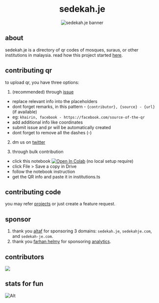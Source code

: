 <div align="center">

# sedekah.je

<img src="https://sedekah.je/sedekahje-og.png" alt="sedekah.je banner" />

</div>

## about

sedekah.je is a directory of qr codes of mosques, suraus, or other institutions in malaysia. 
read how this project started [here](https://www.khrnchn.xyz/blog/sedekah-je-lore).

## contributing qr

to upload qr, you have three options:
1. (recommended) through [issue](https://github.com/khrnchn/sedekah-je/issues/new?assignees=&labels=addQR&projects=&template=add_qr_code.md&title=%5BaddQR%5D+Add+New+QR+Code)
- replace relevant info into the placeholders
- dont forget remarks, in this pattern - `{contributor}, {source} - {url}` (if available)
- eg: `khairin, facebook - https://facebook.com/source-of-the-qr`
- add additional info like coordinates
- submit issue and pr will be automatically created
- dont forget to remove all the dashes (-)

2. dm us on [twitter](https://x.com/sedekahje)

3. through bulk contribution
- click this notebook [![Open In Colab](https://colab.research.google.com/assets/colab-badge.svg)](https://colab.research.google.com/drive/1ObRdwFqF9Ug6f1UjvDPB0X7m3hAyMaQj?usp=sharing) (no local setup require)
- click File > Save a copy in Drive
- follow the notebook instruction
- get the QR info and paste it in institutions.ts

## contributing code

you may refer [projects](https://github.com/users/khrnchn/projects/1/views/1) or just create a feature request.
  
## sponsor

1. thank you [altaf](https://x.com/danielminho_?s=21&t=uaExBAqkDxtuY8KYLJBCLQ) for sponsoring 3 domains: `sedekah.je`, `sedekahje.com`, and `sedekah-je.com`.
2. thank you [farhan helmy](https://www.farhanhelmy.com/) for sponsoring [analytics](https://analytics.farhanhelmy.com/teams/bf87f5c8-4fa1-4348-a453-6047a0c00636/websites/c2f79734-cbe5-4b9d-afd0-75e063e0aadb).

## contributors

<a href="https://github.com/khrnchn/sedekah-je/graphs/contributors">
    <img src="https://contrib.rocks/image?repo=khrnchn/sedekah-je" />
</a>

## stats for fun

![Alt](https://repobeats.axiom.co/api/embed/292c8dd710c08ca32acea85fd0247a1c68a252f8.svg "Repobeats analytics image")
